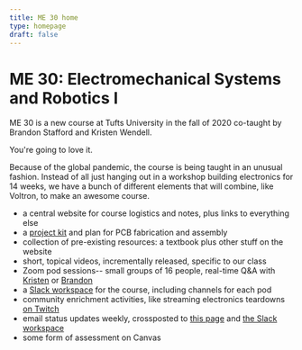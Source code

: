 ```yaml
---
title: ME 30 home
type: homepage
draft: false
---
```


# ME 30: Electromechanical Systems and Robotics I

ME 30 is a new course at Tufts University in the fall of 2020 co-taught by Brandon Stafford and Kristen Wendell.

You're going to love it.

Because of the global pandemic, the course is being taught in an unusual fashion. Instead of all just hanging out in a workshop building electronics for 14 weeks, we have a bunch of different elements that will combine, like Voltron, to make an awesome course.

* a central website for course logistics and notes, plus links to everything else
* a [project kit](/logistics/kit/) and plan for PCB fabrication and assembly
* collection of pre-existing resources: a textbook plus other stuff on the website
* short, topical videos, incrementally released, specific to our class
* Zoom pod sessions-- small groups of 16 people, real-time Q&A with [Kristen](https://tufts.zoom.us/my/kristen.wendell) or [Brandon](https://tufts.zoom.us/my/brandon.of.nolop)
* a [Slack workspace](https://tufts-me30.slack.com) for the course, including channels for each pod
* community enrichment activities, like streaming electronics teardowns [on Twitch](https://www.twitch.tv/radio_polonium_active)
* email status updates weekly, crossposted to [this page](/logistics/weekly-updates/) and [the Slack workspace](https://tufts-me30.slack.com)
* some form of assessment on Canvas
